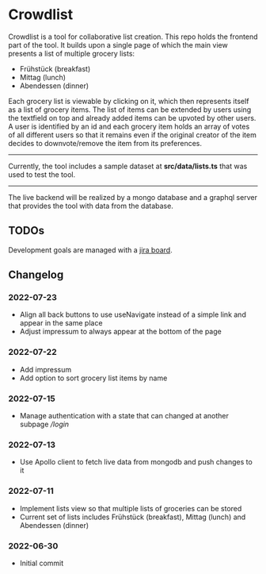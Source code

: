 # Crowdlist

Crowdlist is a tool for collaborative list creation. This repo holds the frontend
part of the tool. It builds upon a single page of which the main view presents a list
of multiple grocery lists:
- Frühstück (breakfast)
- Mittag (lunch)
- Abendessen (dinner)

Each grocery list is viewable by clicking on it, which then represents itself as a
list of grocery items. The list of items can be extended by users using the textfield 
on top and already added items can be upvoted by other users. A user is identified by
an id and each grocery item holds an array of votes of all different users so that
it remains even if the original creator of the item decides to downvote/remove the item
from its preferences.

---
Currently, the tool includes a sample dataset at **src/data/lists.ts** that was used to
test the tool.

---
The live backend will be realized by a mongo database and a graphql server that provides the 
tool with data from the database. 

## TODOs

Development goals are managed with a [jira board](https://crowdlist.atlassian.net/jira/software/projects/CROW/boards/1
). 

## Changelog

### 2022-07-23
- Align all back buttons to use useNavigate instead of a simple link and appear in the same place
- Adjust impressum to always appear at the bottom of the page

### 2022-07-22
- Add impressum
- Add option to sort grocery list items by name

### 2022-07-15
- Manage authentication with a state that can changed at another subpage */login*

### 2022-07-13
- Use Apollo client to fetch live data from mongodb and push changes to it

### 2022-07-11
- Implement lists view so that multiple lists of groceries can be stored
- Current set of lists includes Frühstück (breakfast), Mittag (lunch) and Abendessen (dinner)

### 2022-06-30
- Initial commit